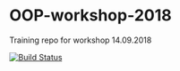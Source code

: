 # OOP-workshop-2018
Training repo for workshop 14.09.2018

[![Build Status](https://travis-ci.org/grigori-gru/test-workshop-2018.svg?branch=master)](https://travis-ci.org/grigori-gru/test-workshop-2018)

